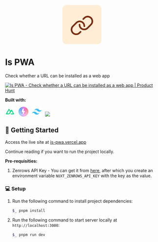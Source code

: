 <div align="center">
<img src="./public/favicon.svg" width="128" />
</div>

# Is PWA

Check whether a URL can be installed as a web app

<a href="https://www.producthunt.com/posts/is-pwa?embed=true&utm_source=badge-featured&utm_medium=badge&utm_souce=badge-is&#0045;pwa" target="_blank"><img src="https://api.producthunt.com/widgets/embed-image/v1/featured.svg?post_id=463620&theme=light" alt="Is&#0032;PWA - Check&#0032;whether&#0032;a&#0032;URL&#0032;can&#0032;be&#0032;installed&#0032;as&#0032;a&#0032;web&#0032;app | Product Hunt" style="width: 250px; height: 54px;" width="250" height="54" /></a>

**Built with:**

<img src="./docs/nuxt.svg" width=32 /> &nbsp; <img src="./docs/nitro.svg" width=32 /> &nbsp; <img src="./docs/tailwindcss.png" /> &nbsp; <img src="./docs/zenrows.ico" />

## 🚀 Getting Started

Access the live site at [is-pwa.vercel.app](https://is-pwa.vercel.app)

Continue reading if you want to run the project locally.

**Pre-requisities:**

1. Zenrows API Key - You can get it from [here](https://app.zenrows.com/builder), after which you create an environment variable `NUXT_ZENROWS_API_KEY` with the key as the value.

### 💻 Setup

1. Run the following command to install project dependencies:

   ```bash
   $_ pnpm install
   ```

2. Run the following command to start server locally at `http://localhost:3000`:

   ```bash
   $_ pnpm run dev
   ```
